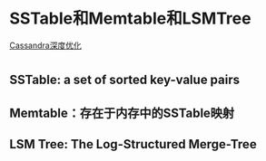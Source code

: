 # SSTable和Memtable和LSMTree

[Cassandra深度优化](https://medium.com/netflix-techblog/scaling-time-series-data-storage-part-i-ec2b6d44ba39)

#
## SSTable: a set of sorted key-value pairs

## Memtable：存在于内存中的SSTable映射

## LSM Tree: The Log-Structured Merge-Tree
